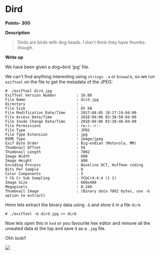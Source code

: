 # Dird 
**Points- 300**

**Description**
> Dirds are birds with dog heads. I don't think they have thumbs. though.

**Write up**

We have been given a dog+bird 'jpg' file.

We can't find anything interesting using `strings -a` or `binwalk`, so we run `exiftool` on the file to get the metadata of the JPEG:
```
# ./exiftool dird.jpg
ExifTool Version Number         : 10.88
File Name                       : dird.jpg
Directory                       : .
File Size                       : 65 kB
File Modification Date/Time     : 2017:04:05 18:27:19-04:00
File Access Date/Time           : 2018:04:06 03:38:58-04:00
File Inode Change Date/Time     : 2018:04:06 03:38:46-04:00
File Permissions                : rw-r--r--
File Type                       : JPEG
File Type Extension             : jpg
MIME Type                       : image/jpeg
Exif Byte Order                 : Big-endian (Motorola, MM)
Thumbnail Offset                : 56
Thumbnail Length                : 7802
Image Width                     : 600
Image Height                    : 400
Encoding Process                : Baseline DCT, Huffman coding
Bits Per Sample                 : 8
Color Components                : 3
Y Cb Cr Sub Sampling            : YCbCr4:4:4 (1 1)
Image Size                      : 600x400
Megapixels                      : 0.240
Thumbnail Image                 : (Binary data 7802 bytes, use -b option to extract)
```

Hmm lets extract the binary data using `-b` and store it in a file `dirb`

` # ./exiftool -b dird.jpg >> dirb  `

Now lets open this in `hxd` or you favourite hex editor and remove all the unwated data at the top and save it as a `.jpg` file.

Ohh look!!

![](https://i.imgur.com/6NqShM5.jpg)
